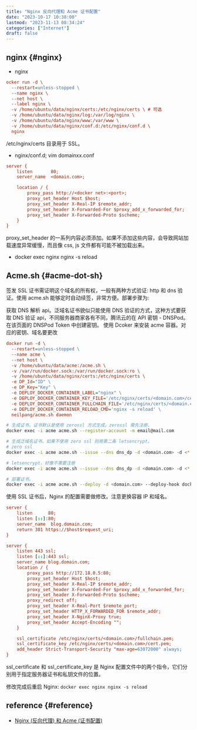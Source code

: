 ```yaml
---
title: "Nginx 反向代理和 Acme 证书配置"
date: "2023-10-17 10:38:00"
lastmod: "2023-11-13 08:34:24"
categories: ["Internet"]
draft: false
---
```


## nginx {#nginx}

-   nginx

<!--listend-->

```cfg
ocker run -d \
  --restart=unless-stopped \
  --name nginx \
  --net host \
  --label nginx \
  -v /home/ubuntu/data/nginx/certs:/etc/nginx/certs \ # 可选
  -v /home/ubuntu/data/nginx/log:/var/log/nginx \
  -v /home/ubuntu/data/nginx/www:/var/www \
  -v /home/ubuntu/data/nginx/conf.d:/etc/nginx/conf.d \
  nginx
```

/etc/nginx/certs 目录用于 SSL。

-   nginx/conf.d; vim domainxx.conf

<!--listend-->

```cfg
server {
    listen       80;
    server_name  <domain.com>;

    location / {
        proxy_pass http://<docker net>:<port>;
        proxy_set_header Host $host;
        proxy_set_header X-Real-IP $remote_addr;
        proxy_set_header X-Forwarded-For $proxy_add_x_forwarded_for;
        proxy_set_header X-Forwarded-Proto $scheme;
    }
}
```

proxy_set_header 的一系列内容必须添加。如果不添加这些内容，会导致网站加载速度异常缓慢，而且像 css, js 文件都有可能不被加载出来。

-   docker exec nginx nginx -s reload


## Acme.sh {#acme-dot-sh}

签发 SSL 证书需证明这个域名的所有权，一般有两种方式验证: http 和 dns 验证。使用 acme.sh 能够定时自动续签，非常方便。部署步骤为:

获取 DNS 解析 api。泛域名证书貌似只能使用 DNS 验证的方式，这种方式要获取 DNS 验证 api，不同服务器商家各有不同，腾讯云的在 API 密钥 - DNSPod。在该页面的 DNSPod Token 中创建密钥。
使用 Dcoker 来安装 acme 容器。对应的密钥、域名要更改

```cfg
docker run -d \
  --restart=unless-stopped \
  --name acme \
  --net host \
  -v /home/ubuntu/data/acme:/acme.sh \
  -v /var/run/docker.sock:/var/run/docker.sock:ro \
  -v /home/ubuntu/data/nginx/certs:/etc/nginx/certs \
  -e DP_Id="ID" \
  -e DP_Key="Key" \
  -e DEPLOY_DOCKER_CONTAINER_LABEL="nginx" \
  -e DEPLOY_DOCKER_CONTAINER_KEY_FILE='/etc/nginx/certs/<domain.com>/cert.pem' \
  -e DEPLOY_DOCKER_CONTAINER_FULLCHAIN_FILE='/etc/nginx/certs/<domain.com>/fullchain.pem' \
  -e DEPLOY_DOCKER_CONTAINER_RELOAD_CMD='nginx -s reload' \
  neilpang/acme.sh daemon
```

```bash
# 生成证书。证书默认是使用 zerossl 方式生成。zerossl 需先注册。
docker exec -i acme acme.sh --register-account -m email@mail.com

# 生成泛域名证书。如果不使用 zero ssl 则用第二条 letsencrypt。
# zero ssl
docker exec -i acme acme.sh --issue --dns dns_dp -d <domain.com> -d <*.domain.com> --force --dnssleep

# letsencrypt，好像不需要注册
docker exec -i acme acme.sh --issue --dns dns_dp -d <domain.com> -d <*.domain.com> --force --dnssleep --set-default-ca --server letsencrypt

# 部署证书。
docker exec -i acme acme.sh --deploy -d <domain.com> --deploy-hook docker
```

使用 SSL 证书后，Nginx 的配置需要做修改。注意更换容器 IP 和域名。

```cfg
server {
    listen      80;
    listen [::]:80;
    server_name  blog.domain.com;
    return 301 https://$host$request_uri;
}

server {
    listen 443 ssl;
    listen [::]:443 ssl;
    server_name blog.domain.com;
    location / {
        proxy_pass http://172.18.0.5:80;
        proxy_set_header Host $host;
        proxy_set_header X-Real-IP $remote_addr;
        proxy_set_header X-Forwarded-For $proxy_add_x_forwarded_for;
        proxy_set_header X-Forwarded-Proto $scheme;
        proxy_redirect off;
        proxy_set_header X-Real-Port $remote_port;
        proxy_set_header HTTP_X_FORWARDED_FOR $remote_addr;
        proxy_set_header X-NginX-Proxy true;
        proxy_set_header Accept-Encoding "";
    }

    ssl_certificate /etc/nginx/certs/<domain.com>/fullchain.pem;
    ssl_certificate_key /etc/nginx/certs/<domain.com>/cert.pem;
    add_header Strict-Transport-Security "max-age=63072000" always;
}
```

ssl_certificate 和 ssl_certificate_key 是 Nginx 配置文件中的两个指令，它们分别用于指定服务器证书和私钥文件的位置。

修改完成后重启 Nginx: `docker exec nginx nginx -s reload`


## reference {#reference}

-   [Nginx (反向代理) 和 Acme (证书配置)](https://mp.weixin.qq.com/s/3Bp7Ii7PqbbAU3HNd3a1kg)